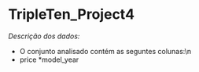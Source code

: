 # TripleTen_Project4

*Descrição dos dados:*

* O conjunto analisado contém as seguntes colunas:\n
 * price
 *model_year
